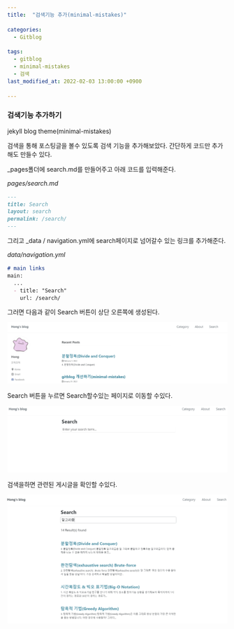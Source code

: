 ```yaml
---
title:  "검색기능 추가(minimal-mistakes)"

categories:
  - Gitblog

tags:
  - gitblog
  - minimal-mistakes
  - 검색
last_modified_at: 2022-02-03 13:00:00 +0900

---
```


### 검색기능 추가하기

jekyll blog theme(minimal-mistakes)

검색을 통해 포스팅글을 볼수 있도록 검색 기능을 추가해보았다.
간단하게 코드만 추가해도 만들수 있다.

_pages폴더에 search.md를 만들어주고 아래 코드를 입력해준다.

*_pages/search.md_*

```markdown
---
title: Search
layout: search
permalink: /search/
---
```

그리고 _data / navigation.yml에 search페이지로 넘어갈수 있는 링크를 추가해준다.

*_data/navigation.yml_*

```markdown
# main links
main:
  ...
  - title: "Search"
    url: /search/
```



그러면 다음과 같이 Search 버튼이 상단 오른쪽에 생성된다.


![search1](../images/2022-02-03-search/search1.PNG)



Search 버튼을 누르면 Search할수있는 페이지로 이동할 수있다. 


![search2](../images/2022-02-03-search/search2-16438870302701.PNG)

검색을하면 관련된 게시글을 확인할 수있다.


![search3](../images/2022-02-03-search/search3-16438870376652.PNG)
